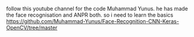 follow this youtube channel for the code Muhammad Yunus. he has made the face recognisation and ANPR both. so i need to learn the basics
https://github.com/Muhammad-Yunus/Face-Recognition-CNN-Keras-OpenCV/tree/master 
